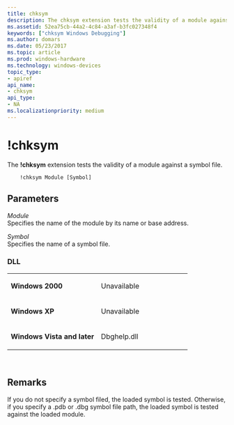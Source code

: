 ```yaml
---
title: chksym
description: The chksym extension tests the validity of a module against a symbol file.
ms.assetid: 52ea75cb-44a2-4c84-a3af-b3fc027348f4
keywords: ["chksym Windows Debugging"]
ms.author: domars
ms.date: 05/23/2017
ms.topic: article
ms.prod: windows-hardware
ms.technology: windows-devices
topic_type:
- apiref
api_name:
- chksym
api_type:
- NA
ms.localizationpriority: medium
---
```


# !chksym


The **!chksym** extension tests the validity of a module against a symbol file.

```
    !chksym Module [Symbol] 
```

## <span id="Parameters"></span><span id="parameters"></span><span id="PARAMETERS"></span>Parameters


<span id="_______Module______"></span><span id="_______module______"></span><span id="_______MODULE______"></span> *Module*   
Specifies the name of the module by its name or base address.

<span id="_______Symbol______"></span><span id="_______symbol______"></span><span id="_______SYMBOL______"></span> *Symbol*   
Specifies the name of a symbol file.

### <span id="DLL"></span><span id="dll"></span>DLL

<table>
<colgroup>
<col width="50%" />
<col width="50%" />
</colgroup>
<tbody>
<tr class="odd">
<td align="left"><p><strong>Windows 2000</strong></p></td>
<td align="left"><p>Unavailable</p></td>
</tr>
<tr class="even">
<td align="left"><p><strong>Windows XP</strong></p></td>
<td align="left"><p>Unavailable</p></td>
</tr>
<tr class="odd">
<td align="left"><p><strong>Windows Vista and later</strong></p></td>
<td align="left"><p>Dbghelp.dll</p></td>
</tr>
</tbody>
</table>

 

Remarks
-------

If you do not specify a symbol filed, the loaded symbol is tested. Otherwise, if you specify a .pdb or .dbg symbol file path, the loaded symbol is tested against the loaded module.

 

 





